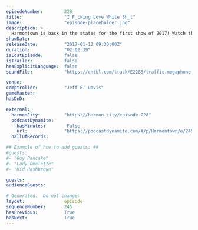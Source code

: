 ```yaml
---
episodeNumber:        228
title:                "I F_cking Love White Sh_t"
image:                "episode-placeholder.jpg"
description: >
  Harmontown is back in the states for the first show of 2017! Watch the video at harmontown.com/live!
showDate:             
releaseDate:          "2017-01-12 09:30:00Z"
duration:             "02:02:39"
isLostEpisode:        false
isTrailer:            false
hasExplicitLanguage:  false
soundFile:            "https://chtbl.com/track/E2288/traffic.megaphone.fm/STA3406345858.mp3?updated=1596834110"

venue:                
comptroller:          "Jeff B. Davis"
gameMaster:           
hasDnD:               

external:
  harmonCity:         "https://harmon.city/episode-228"
  podcastDynamite:
    hasMinutes:        False
    url:              "https://podcastdynamite.com/#/p/Harmontown/e/245/228"
  hallOfRecords:      

## Example of how to add guests: ##
#guests:
#- "Guy Pancake"
#- "Lady Omelette"
#- "Kid Hashbrown"

guests:
audienceGuests:

# Generated.  Do not change:
layout:               episode
sequenceNumber:       245
hasPrevious:          True
hasNext:              True
---
```


<!-- The episode description will be rendered here -->
<!-- Add your content below here -->

